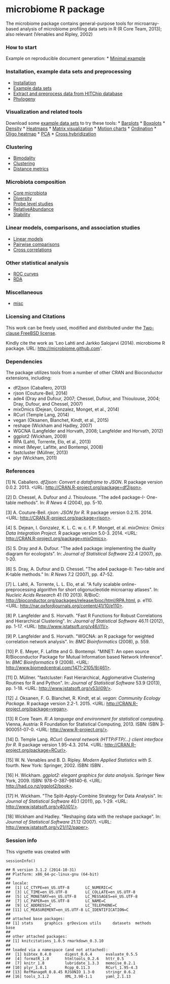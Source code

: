<!--
  %\VignetteEngine{knitr::rmarkdown}
  %\VignetteIndexEntry{microbiome tutorial}
  %\usepackage[utf8]{inputenc}
-->




microbiome R package
====================

The microbiome package contains general-purpose tools for microarray-based analysis of microbiome profiling data sets in R (R Core Team, 2013); also relevant (Venables and Ripley, 2002)

### How to start

Example on reproducible document generation:
\* [Minimal example](Template.Rmd)

### Installation, example data sets and preprocessing

-   [Installation](Installation.md)
-   [Example data sets](Data.md)
-   [Extract and preprocess data from HITChip database](Preprocessing.md)
-   [Phylogeny](Phylogeny.md)

### Visualization and related tools

Download some [example data sets](Data.md) to try these tools: \* [Barplots](Barplots.md) \* [Boxplots](Boxplots.md) \* [Density](Density.md) \* [Heatmaps](Heatmap.md) \* [Matrix visualization](Matrix-visualization.md) \* [Motion charts](Motionchart.md) \* [Ordination](Projections.md) \* [Oligo heatmap](Oligoheatmap.md) \* [PCA](PCA.md) \* [Cross hybridization](Crosshyb.md)

### Clustering

-   [Bimodality](Bimodality.md)
-   [Clustering](Clustering.md)
-   [Distance metrics](Metrics.md)

### Microbiota composition

-   [Core microbiota](Core.md)
-   [Diversity](Diversity.md)
-   [Probe level studies](Probelevel.md)
-   [RelativeAbundance](RelativeAbundance.md)
-   [Stability](Stability.md)

### Linear models, comparisons, and association studies

-   [Linear models](limma.md)
-   [Pairwise comparisons](Comparisons.md)
-   [Cross correlations](Crosscorrelation.md)

### Other statistical analysis

-   [ROC curves](ROC.md)
-   [RDA](RDA.md)

### Miscellaneous

-   [misc](misc.md)

### Licensing and Citations

This work can be freely used, modified and distributed under the [Two-clause FreeBSD license](http://en.wikipedia.org/wiki/BSD_licenses).

Kindly cite the work as 'Leo Lahti and Jarkko Salojarvi (2014). microbiome R package. URL: <http://microbiome.github.com>'.

### Dependencies

The package utilizes tools from a number of other CRAN and Bioconductor extensions, including:

-   df2json (Caballero, 2013)
-   rjson (Couture-Beil, 2014)
-   ade4 (Dray and Dufour, 2007; Chessel, Dufour, and Thioulouse, 2004; Dray, Dufour, and Chessel, 2007)
-   mixOmics (Dejean, Gonzalez, Monget, et al., 2014)
-   RCurl (Temple Lang, 2014)
-   vegan (Oksanen, Blanchet, Kindt, et al., 2015)
-   reshape (Wickham and Hadley, 2007)
-   WGCNA (Langfelder and Horvath, 2008; Langfelder and Horvath, 2012)
-   ggplot2 (Wickham, 2009)
-   RPA (Lahti, Torrente, Elo, et al., 2013)
-   minet (Meyer, Lafitte, and Bontempi, 2008)
-   fastcluster (Müllner, 2013)
-   plyr (Wickham, 2011)

### References

[1] N. Caballero. *df2json: Convert a dataframe to JSON*. R package version 0.0.2. 2013. <URL:
http://CRAN.R-project.org/package=df2json>.

[2] D. Chessel, A. Dufour and J. Thioulouse. "The ade4 package-I- One-table methods". In: *R News* 4 (2004), pp. 5-10.

[3] A. Couture-Beil. *rjson: JSON for R*. R package version 0.2.15. 2014. <URL: http://CRAN.R-project.org/package=rjson>.

[4] S. Dejean, I. Gonzalez, K. L. C. w. c. f. P. Monget, et al. *mixOmics: Omics Data Integration Project*. R package version 5.0-3. 2014. <URL: http://CRAN.R-project.org/package=mixOmics>.

[5] S. Dray and A. Dufour. "The ade4 package: implementing the duality diagram for ecologists". In: *Journal of Statistical Software* 22.4 (2007), pp. 1-20.

[6] S. Dray, A. Dufour and D. Chessel. "The ade4 package-II: Two-table and K-table methods." In: *R News* 7.2 (2007), pp. 47-52.

[7] L. Lahti, A. Torrente, L. L. Elo, et al. "A fully scalable online-preprocessing algorithm for short oligonucleotide microarray atlases". In: *Nucleic Acids Research* 41 (10 2013). R/BioC: <http://bioconductor.org/packages/release/bioc/html/RPA.html>, p. e110. <URL: http://nar.oxfordjournals.org/content/41/10/e110>.

[8] P. Langfelder and S. Horvath. "Fast R Functions for Robust Correlations and Hierarchical Clustering". In: *Journal of Statistical Software* 46.11 (2012), pp. 1-17. <URL:
http://www.jstatsoft.org/v46/i11/>.

[9] P. Langfelder and S. Horvath. "WGCNA: an R package for weighted correlation network analysis". In: *BMC Bioinformatics* (2008), p. 559.

[10] P. E. Meyer, F. Lafitte and G. Bontempi. "MINET: An open source R/Bioconductor Package for Mutual Information based Network Inference". In: *BMC Bioinformatics* 9 (2008). <URL:
http://www.biomedcentral.com/1471-2105/9/461>.

[11] D. Müllner. "fastcluster: Fast Hierarchical, Agglomerative Clustering Routines for R and Python". In: *Journal of Statistical Software* 53.9 (2013), pp. 1-18. <URL:
http://www.jstatsoft.org/v53/i09/>.

[12] J. Oksanen, F. G. Blanchet, R. Kindt, et al. *vegan: Community Ecology Package*. R package version 2.2-1. 2015. <URL:
http://CRAN.R-project.org/package=vegan>.

[13] R Core Team. *R: A language and environment for statistical computing*. Vienna, Austria: R Foundation for Statistical Computing, 2013. ISBN: ISBN 3-900051-07-0. <URL:
http://www.R-project.org/>.

[14] D. Temple Lang. *RCurl: General network (HTTP/FTP/...) client interface for R*. R package version 1.95-4.3. 2014. <URL:
http://CRAN.R-project.org/package=RCurl>.

[15] W. N. Venables and B. D. Ripley. *Modern Applied Statistics with S*. fourth. New York: Springer, 2002. ISBN: ISBN .

[16] H. Wickham. *ggplot2: elegant graphics for data analysis*. Springer New York, 2009. ISBN: 978-0-387-98140-6. <URL:
http://had.co.nz/ggplot2/book>.

[17] H. Wickham. "The Split-Apply-Combine Strategy for Data Analysis". In: *Journal of Statistical Software* 40.1 (2011), pp. 1-29. <URL: http://www.jstatsoft.org/v40/i01/>.

[18] Wickham and Hadley. "Reshaping data with the reshape package". In: *Journal of Statistical Software* 21.12 (2007). <URL: http://www.jstatsoft.org/v21/i12/paper>.

### Session info

This vignette was created with

``` {.r}
sessionInfo()
```

    ## R version 3.1.2 (2014-10-31)
    ## Platform: x86_64-pc-linux-gnu (64-bit)
    ## 
    ## locale:
    ##  [1] LC_CTYPE=en_US.UTF-8       LC_NUMERIC=C              
    ##  [3] LC_TIME=en_US.UTF-8        LC_COLLATE=en_US.UTF-8    
    ##  [5] LC_MONETARY=en_US.UTF-8    LC_MESSAGES=en_US.UTF-8   
    ##  [7] LC_PAPER=en_US.UTF-8       LC_NAME=C                 
    ##  [9] LC_ADDRESS=C               LC_TELEPHONE=C            
    ## [11] LC_MEASUREMENT=en_US.UTF-8 LC_IDENTIFICATION=C       
    ## 
    ## attached base packages:
    ## [1] stats     graphics  grDevices utils     datasets  methods   base     
    ## 
    ## other attached packages:
    ## [1] knitcitations_1.0.5 rmarkdown_0.3.10   
    ## 
    ## loaded via a namespace (and not attached):
    ##  [1] bibtex_0.4.0      digest_0.6.4      evaluate_0.5.5   
    ##  [4] formatR_1.0       htmltools_0.2.6   httr_0.5         
    ##  [7] knitr_1.8         lubridate_1.3.3   memoise_0.2.1    
    ## [10] plyr_1.8.1        Rcpp_0.11.3       RCurl_1.95-4.3   
    ## [13] RefManageR_0.8.45 RJSONIO_1.3-0     stringr_0.6.2    
    ## [16] tools_3.1.2       XML_3.98-1.1      yaml_2.1.13
